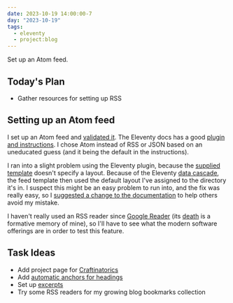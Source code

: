 ```yaml
---
date: 2023-10-19 14:00:00-7
day: "2023-10-19"
tags:
  - eleventy
  - project:blog
---
```


Set up an Atom feed.

<!-- excerpt -->

## Today's Plan
- Gather resources for setting up RSS

## Setting up an Atom feed

I set up an Atom feed and [validated it](https://validator.w3.org/feed/). The Eleventy docs has a good [plugin and instructions](https://www.11ty.dev/docs/plugins/rss/). I chose Atom instead of RSS or JSON based on an uneducated guess (and it being the default in the instructions).

I ran into a slight problem using the Eleventy plugin, because the [supplied template](https://www.11ty.dev/docs/plugins/rss/#sample-feed-templates) doesn't specify a layout. Because of the Eleventy [data cascade](https://www.11ty.dev/docs/data-cascade/), the feed template then used the default layout I've assigned to the directory it's in. I suspect this might be an easy problem to run into, and the fix was really easy, so I [suggested a change to the documentation](https://github.com/11ty/11ty-website/pull/1626) to help others avoid my mistake.

I haven't really used an RSS reader since [Google Reader](https://en.wikipedia.org/wiki/Google_Reader) (its [death](https://killedbygoogle.com/) is a formative memory of mine), so I'll have to see what the modern software offerings are in order to test this feature.
## Task Ideas
- Add project page for [Craftinatorics](craftinatorics.com)
- Add [automatic anchors for headings](https://www.npmjs.com/package/@orchidjs/eleventy-plugin-ids)
- Set up [excerpts](https://webbureaucrat.gitlab.io/articles/eleventy-excerpts/)
- Try some RSS readers for my growing blog bookmarks collection
